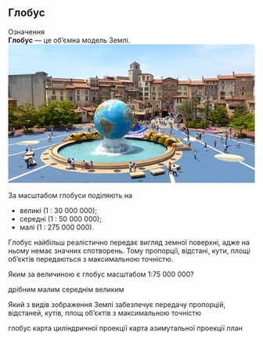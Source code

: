 Глобус
------

<div class="eoz-wrap">
<span class="eoz">Означення</span>
<div class="eoz-text">
<b>Глобус</b> — це об’ємна модель Землi.
</div>
</div>


<div align="center">
<img src="japan-248123_640.jpg" alt="globe image" />
</div>


За масштабом глобуси поділяють на
<ul>
<li><span class="p1">великі</span> (1 : 30 000 000);</li>
<li><span class="p1">середні</span> (1 : 50 000 000);</li>
<li><span class="p1">малі</span> (1 : 275 000 000).</li>
</ul>

Глобус найбільш реалістично передає
вигляд земної поверхні, адже на ньому немає значних спотворень. Тому пропорції, відстані, кути, площі об’єктів передаються з максимальною
точністю.


<quiz correctLabel="correct" incorrectLabel="incorrect" checkLabel="check"> 
    <question>
        <p>Яким за величиною є глобус масштабом 1:75 000 000?</p>
        <answer>дрібним</answer>
        <answer correct>малим</answer>
        <answer>середнім</answer>
        <answer>великим</answer>
    </question>
        <question text="">
        <p>Який з видів зображення Землі забезпечує передачу пропорцій, відстаней, кутів,  площ об’єктів з максимальною точністю</p>
        <answer correct>глобус</answer>
        <answer>карта циліндричної проекції</answer>
        <answer>карта азимутальної проекції</answer>
        <answer>план</answer>
    </question>
</quiz>

